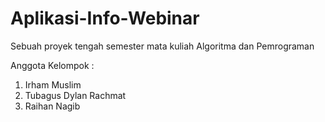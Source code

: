 # Aplikasi-Info-Webinar
Sebuah proyek tengah semester mata kuliah Algoritma dan Pemrograman

Anggota Kelompok :
1. Irham Muslim
2. Tubagus Dylan Rachmat
3. Raihan Nagib
